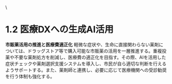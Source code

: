 \
# 1.2 医療DXへの生成AI活用

**市販薬活用の推進と医療費適正化**
軽微な症状や、生命に直接関わらない薬剤については、ドラッグストア等で購入可能な市販薬の活用を一層推進する。重複投薬や不要な薬剤処方を削減し、医療費の適正化を目指す。その際、AIを活用した症状チェックや薬剤選択支援システムを導入し、市民が自ら適切な判断を行えるようサポートする。また、薬剤師と連携し、必要に応じて医療機関への受診勧奨を行う体制も強化する。

